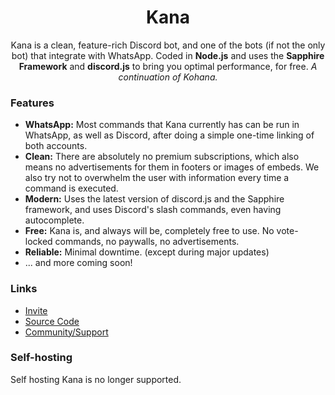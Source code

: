 <h1 align="center">Kana</h1>
<p align="center">
Kana is a clean, feature-rich Discord bot, and one of the bots (if not the only bot) that integrate with WhatsApp. Coded in <b>Node.js</b> and uses the <b>Sapphire Framework</b> and <b>discord.js</b> to bring you optimal performance, for free.
<i>A continuation of Kohana.</i>
</p>  

### Features
- **WhatsApp:** Most commands that Kana currently has can be run in WhatsApp, as well as Discord, after doing a simple one-time linking of both accounts.  
- **Clean:** There are absolutely no premium subscriptions, which also means no advertisements for them in footers or images of embeds. We also try not to overwhelm the user with information every time a command is executed.  
- **Modern:** Uses the latest version of discord.js and the Sapphire framework, and uses Discord's slash commands, even having autocomplete.  
- **Free:** Kana is, and always will be, completely free to use. No vote-locked commands, no paywalls, no advertisements.  
- **Reliable:** Minimal downtime. (except during major updates)  
- ... and more coming soon!  

### Links
- [Invite](https://kana.tkkr.one/invite)
- [Source Code](https://kana.tkkr.one/github)
- [Community/Support](https://kana.tkkr.one/discord)

### Self-hosting
Self hosting Kana is no longer supported.
